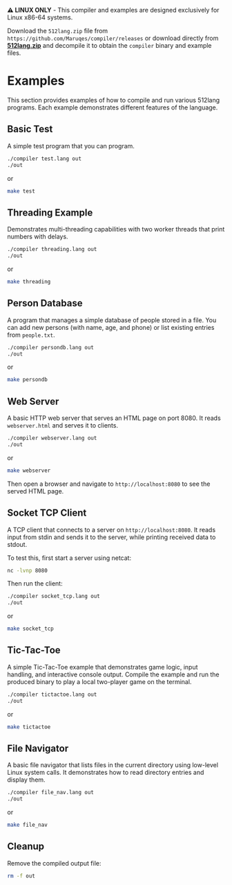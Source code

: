 
**⚠️ LINUX ONLY** - This compiler and examples are designed exclusively for Linux x86-64 systems.


Download the `512lang.zip` file from `https://github.com/Maruqes/compiler/releases` or download directly from [**512lang.zip**](https://github.com/Maruqes/compiler/releases/latest/download/512lang.zip) and decompile it to obtain the `compiler` binary and example files.


# Examples

This section provides examples of how to compile and run various 512lang programs. Each example demonstrates different features of the language.

## Basic Test

A simple test program that you can program.
```bash
./compiler test.lang out
./out
```
or
```bash
make test
```

## Threading Example

Demonstrates multi-threading capabilities with two worker threads that print numbers with delays.

```bash
./compiler threading.lang out
./out
```
or 
```bash
make threading
```

## Person Database

A program that manages a simple database of people stored in a file. You can add new persons (with name, age, and phone) or list existing entries from `people.txt`.

```bash
./compiler persondb.lang out
./out
```
or
```bash
make persondb
```

## Web Server

A basic HTTP web server that serves an HTML page on port 8080. It reads `webserver.html` and serves it to clients.

```bash
./compiler webserver.lang out
./out
```
or
```bash
make webserver
```

Then open a browser and navigate to `http://localhost:8080` to see the served HTML page.

## Socket TCP Client

A TCP client that connects to a server on `http://localhost:8080`. It reads input from stdin and sends it to the server, while printing received data to stdout.

To test this, first start a server using netcat:

```bash
nc -lvnp 8080
```

Then run the client:

```bash
./compiler socket_tcp.lang out
./out
```
or
```bash
make socket_tcp
```

## Tic-Tac-Toe

A simple Tic-Tac-Toe example that demonstrates game logic, input handling, and interactive console output. Compile the example and run the produced binary to play a local two-player game on the terminal.

```bash
./compiler tictactoe.lang out
./out
```
or

```bash
make tictactoe
```

## File Navigator
A basic file navigator that lists files in the current directory using low-level Linux system calls. It demonstrates how to read directory entries and display them.

```bash
./compiler file_nav.lang out
./out
```
or
```bash
make file_nav
```

## Cleanup

Remove the compiled output file:

```bash
rm -f out
```
